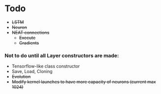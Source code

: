 # Todo

- ~~LSTM~~
- ~~Neuron~~
- ~~NEAT connections~~
	- ~~Execute~~
	- ~~Gradients~~

### Not to do until all Layer constructors are made:

- Tensorflow-like class constructor
- Save, Load, Cloning
- ~~Evolution~~
- ~~Modify kernel launches to have more capacity of neurons (current max 1024)~~
